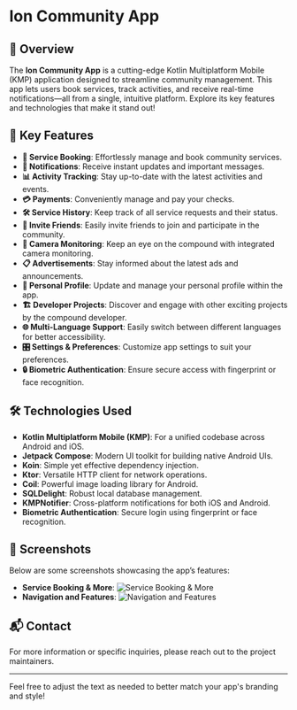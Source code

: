 Ion Community App
=================

🚀 Overview
-----------

The **Ion Community App** is a cutting-edge Kotlin Multiplatform Mobile (KMP) application designed to streamline community management. This app lets users book services, track activities, and receive real-time notifications—all from a single, intuitive platform. Explore its key features and technologies that make it stand out!

🌟 Key Features
---------------

*   **📅 Service Booking**: Effortlessly manage and book community services.
*   **🔔 Notifications**: Receive instant updates and important messages.
*   **📊 Activity Tracking**: Stay up-to-date with the latest activities and events.
*   **💳 Payments**: Conveniently manage and pay your checks.
*   **🛠️ Service History**: Keep track of all service requests and their status.
*   **👥 Invite Friends**: Easily invite friends to join and participate in the community.
*   **🎥 Camera Monitoring**: Keep an eye on the compound with integrated camera monitoring.
*   **📋 Advertisements**: Stay informed about the latest ads and announcements.
*   **📂 Personal Profile**: Update and manage your personal profile within the app.
*   **🏗️ Developer Projects**: Discover and engage with other exciting projects by the compound developer.
*   **🌐 Multi-Language Support**: Easily switch between different languages for better accessibility.
*   **🎛️ Settings & Preferences**: Customize app settings to suit your preferences.
*   **🔒 Biometric Authentication**: Ensure secure access with fingerprint or face recognition.

🛠️ Technologies Used
---------------------

*   **Kotlin Multiplatform Mobile (KMP)**: For a unified codebase across Android and iOS.
*   **Jetpack Compose**: Modern UI toolkit for building native Android UIs.
*   **Koin**: Simple yet effective dependency injection.
*   **Ktor**: Versatile HTTP client for network operations.
*   **Coil**: Powerful image loading library for Android.
*   **SQLDelight**: Robust local database management.
*   **KMPNotifier**: Cross-platform notifications for both iOS and Android.
*   **Biometric Authentication**: Secure login using fingerprint or face recognition.

📸 Screenshots
--------------

Below are some screenshots showcasing the app’s features:

*   **Service Booking & More**: ![Service Booking & More](file-Ppu2isS4V1A79Xlk8h73YlzW.jpg)
*   **Navigation and Features**: ![Navigation and Features](file-5mqa5sWUjGbgIPAp6aOUiz2E.jpg)
  

📬 Contact
----------

For more information or specific inquiries, please reach out to the project maintainers.

* * *

Feel free to adjust the text as needed to better match your app's branding and style!
